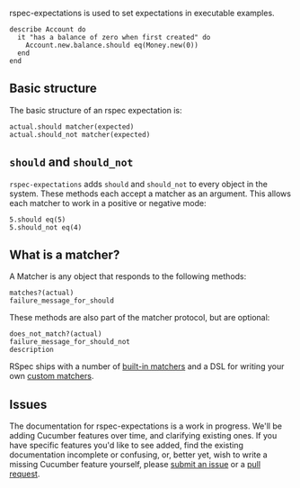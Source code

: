 rspec-expectations is used to set expectations in executable examples.

    describe Account do
      it "has a balance of zero when first created" do
        Account.new.balance.should eq(Money.new(0))
      end
    end

## Basic structure

The basic structure of an rspec expectation is:

    actual.should matcher(expected)
    actual.should_not matcher(expected)

## `should` and `should_not`

`rspec-expectations` adds `should` and `should_not` to every object in
the system. These methods each accept a matcher as an argument. This allows
each matcher to work in a positive or negative mode:

    5.should eq(5)
    5.should_not eq(4)

## What is a matcher?

A Matcher is any object that responds to the following methods:

    matches?(actual)
    failure_message_for_should

These methods are also part of the matcher protocol, but are optional:

    does_not_match?(actual)
    failure_message_for_should_not
    description

RSpec ships with a number of [built-in
matchers](/rspec/rspec-expectations/v/2-6-rc/dir/built-in-matchers) and a DSL for
writing your own [custom
matchers](/rspec/rspec-expecations/v/2-6-rc/dir/custom-matchers).

## Issues

The documentation for rspec-expectations is a work in progress. We'll be adding
Cucumber features over time, and clarifying existing ones.  If you have
specific features you'd like to see added, find the existing documentation
incomplete or confusing, or, better yet, wish to write a missing Cucumber
feature yourself, please [submit an
issue](http://github.com/rspec/rspec-expectations/issues) or a [pull
request](http://github.com/rspec/rspec-expectations).
